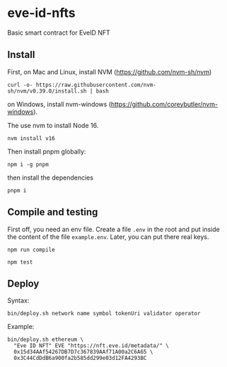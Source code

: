 # eve-id-nfts

Basic smart contract for EveID NFT

## Install

First, on Mac and Linux, install NVM (https://github.com/nvm-sh/nvm)

```
curl -o- https://raw.githubusercontent.com/nvm-sh/nvm/v0.39.0/install.sh | bash

```

on Windows, install nvm-windows (https://github.com/coreybutler/nvm-windows).

The use nvm to install Node 16.
``` 
nvm install v16
```

Then install pnpm globally:

```
npm i -g pnpm

```

then install the dependencies

```
pnpm i
```

## Compile and testing

First off, you need an env file. Create a file `.env` in the root and put inside the content of the file `example.env`. Later, you can put there real keys.

``` 
npm run compile
```

``` 
npm test
```

## Deploy

Syntax:

```
bin/deploy.sh network name symbol tokenUri validator operator
```

Example:

``` 
bin/deploy.sh ethereum \
  "Eve ID NFT" EVE "https://nft.eve.id/metadata/" \
  0x15d34AAf54267DB7D7c367839AAf71A00a2C6A65 \
  0x3C44CdDdB6a900fa2b585dd299e03d12FA4293BC
```
